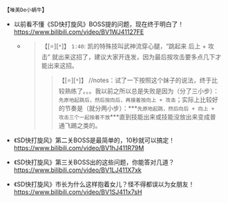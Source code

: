 
【`唯美De小蜗牛`】
- 以前看不懂《SD快打旋风》BOSS提的问题，现在终于明白了！ https://www.bilibili.com/video/BV1WJ41127FE
  * > 【[:star:][`*`]】 `1:40`: 凯的特殊技叫武神流穿心腿，“跳起来 后上 + 攻击” 就出来这招了，建议大家开连发，因为最后按攻击要多点几下才能出来这招。
    >> 【[:star:][`*`]】 //notes：试了一下按照这个妹子的说法，终于比较熟练了。。。我以前之所以总是失败是因为（分了三小步）：`先原地起跳后，然后按向后，再接着按向上 + 攻击`；实际上比较好的节奏是（就分两小步）：***`先原地起跳，然后向后 + 向上 + 攻击三个一起按着不放`***直到技能出来或技能没放出来变成普通飞踢之类的。
- 《SD快打旋风》第二关BOSS是最简单的，10秒就可以搞定！ https://www.bilibili.com/video/BV1hJ411R79M
- 《SD快打旋风》第三关BOSS出的这些问题，你能答对几道？ https://www.bilibili.com/video/BV1LJ411X7xk

- 《SD快打旋风》市长为什么这样抱着女儿？怪不得都误以为女朋友！ https://www.bilibili.com/video/BV1SJ411x7sH
